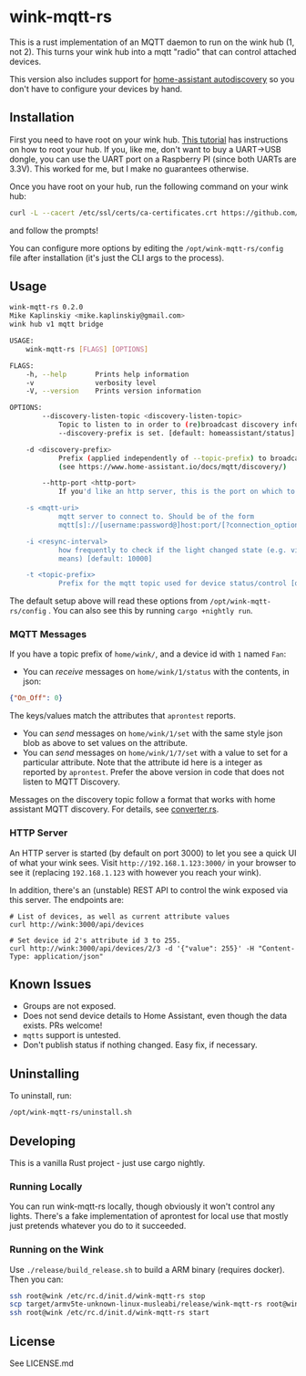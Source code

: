 # wink-mqtt-rs

This is a rust implementation of an MQTT daemon to run on the wink hub (1, not 2). This turns your wink hub into a mqtt "radio" that can control attached devices.

This version also includes support for [home-assistant autodiscovery](https://www.home-assistant.io/docs/mqtt/discovery/) so you don't have to configure your devices by hand. 

## Installation

First you need to have root on your wink hub. [This tutorial](https://www.mattcarrier.com/post/hacking-the-winkhub-part-1/) has instructions on how to root your hub. If you, like me, don't want to buy a UART->USB dongle, you can use the UART port on a Raspberry PI (since both UARTs are 3.3V). This worked for me, but I make no guarantees otherwise.

Once you have root on your hub, run the following command on your wink hub:

```bash
curl -L --cacert /etc/ssl/certs/ca-certificates.crt https://github.com/mikekap/wink-mqtt-rs/releases/latest/download/wink-mqtt-rs.tar.gz | tar -C / -zxvf - && /opt/wink-mqtt-rs/setup.sh
```

and follow the prompts! 

You can configure more options by editing the `/opt/wink-mqtt-rs/config` file after installation (it's just the CLI args to the process).

## Usage
```bash
wink-mqtt-rs 0.2.0
Mike Kaplinskiy <mike.kaplinskiy@gmail.com>
wink hub v1 mqtt bridge

USAGE:
    wink-mqtt-rs [FLAGS] [OPTIONS]

FLAGS:
    -h, --help       Prints help information
    -v               verbosity level
    -V, --version    Prints version information

OPTIONS:
        --discovery-listen-topic <discovery-listen-topic>
            Topic to listen to in order to (re)broadcast discovery information. Only applies if
            --discovery-prefix is set. [default: homeassistant/status]

    -d <discovery-prefix>
            Prefix (applied independently of --topic-prefix) to broadcast mqtt discovery information
            (see https://www.home-assistant.io/docs/mqtt/discovery/)

        --http-port <http-port>
            If you'd like an http server, this is the port on which to start it [default: 3000]

    -s <mqtt-uri>
            mqtt server to connect to. Should be of the form
            mqtt[s]://[username:password@]host:port/[?connection_options]

    -i <resync-interval>
            how frequently to check if the light changed state (e.g. via Wink or other external
            means) [default: 10000]

    -t <topic-prefix>
            Prefix for the mqtt topic used for device status/control [default: home/wink/]
```

The default setup above will read these options from `/opt/wink-mqtt-rs/config` . You can also see this by running `cargo +nightly run`.

### MQTT Messages

If you have a topic prefix of `home/wink/`, and a device id with `1` named `Fan`:
 - You can *receive* messages on `home/wink/1/status` with the contents, in json:
 ```json
 {"On_Off": 0}
 ```
   The keys/values match the attributes that `aprontest` reports.
 - You can *send* messages on `home/wink/1/set` with the same style json blob as above to set values on the attribute.
 - You can *send* messages on `home/wink/1/7/set` with a value to set for a particular attribute. Note that the attribute id here is a integer as reported by `aprontest`. Prefer the above version in code that does not listen to MQTT Discovery.

Messages on the discovery topic follow a format that works with home assistant MQTT discovery. For details, see [converter.rs](https://github.com/mikekap/wink-mqtt-rs/blob/master/src/converter.rs).

### HTTP Server

An HTTP server is started (by default on port 3000) to let you see a quick UI of what your wink sees. Visit `http://192.168.1.123:3000/` in your browser to see it (replacing `192.168.1.123` with however you reach your wink).

In addition, there's an (unstable) REST API to control the wink exposed via this server. The endpoints are:
```
# List of devices, as well as current attribute values
curl http://wink:3000/api/devices

# Set device id 2's attribute id 3 to 255.
curl http://wink:3000/api/devices/2/3 -d '{"value": 255}' -H "Content-Type: application/json"
```

## Known Issues
 - Groups are not exposed.
 - Does not send device details to Home Assistant, even though the data exists. PRs welcome!
 - `mqtts` support is untested.
 - Don't publish status if nothing changed. Easy fix, if necessary.

## Uninstalling
To uninstall, run:
```bash
/opt/wink-mqtt-rs/uninstall.sh
```

## Developing
This is a vanilla Rust project - just use cargo nightly.

### Running Locally
You can run wink-mqtt-rs locally, though obviously it won't control any lights. There's a fake implementation of aprontest for local use
that mostly just pretends whatever you do to it succeeded.

### Running on the Wink
Use `./release/build_release.sh` to build a ARM binary (requires docker). Then you can:
```bash
ssh root@wink /etc/rc.d/init.d/wink-mqtt-rs stop
scp target/armv5te-unknown-linux-musleabi/release/wink-mqtt-rs root@wink:/opt/wink-mqtt-rs/
ssh root@wink /etc/rc.d/init.d/wink-mqtt-rs start
```

## License

See LICENSE.md
